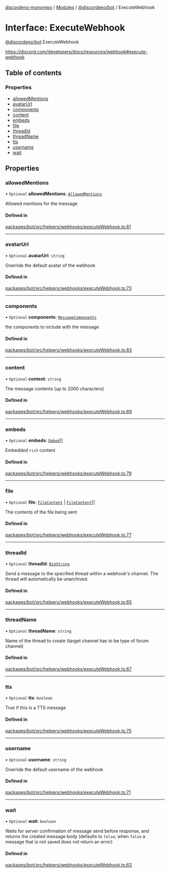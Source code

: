 [discordeno-monorepo](../README.md) / [Modules](../modules.md) / [@discordeno/bot](../modules/discordeno_bot.md) / ExecuteWebhook

# Interface: ExecuteWebhook

[@discordeno/bot](../modules/discordeno_bot.md).ExecuteWebhook

https://discord.com/developers/docs/resources/webhook#execute-webhook

## Table of contents

### Properties

- [allowedMentions](discordeno_bot.ExecuteWebhook.md#allowedmentions)
- [avatarUrl](discordeno_bot.ExecuteWebhook.md#avatarurl)
- [components](discordeno_bot.ExecuteWebhook.md#components)
- [content](discordeno_bot.ExecuteWebhook.md#content)
- [embeds](discordeno_bot.ExecuteWebhook.md#embeds)
- [file](discordeno_bot.ExecuteWebhook.md#file)
- [threadId](discordeno_bot.ExecuteWebhook.md#threadid)
- [threadName](discordeno_bot.ExecuteWebhook.md#threadname)
- [tts](discordeno_bot.ExecuteWebhook.md#tts)
- [username](discordeno_bot.ExecuteWebhook.md#username)
- [wait](discordeno_bot.ExecuteWebhook.md#wait)

## Properties

### allowedMentions

• `Optional` **allowedMentions**: [`AllowedMentions`](discordeno_bot.AllowedMentions.md)

Allowed mentions for the message

#### Defined in

[packages/bot/src/helpers/webhooks/executeWebhook.ts:81](https://github.com/deepsarda/discordeno/blob/c6dc30bb/packages/bot/src/helpers/webhooks/executeWebhook.ts#L81)

---

### avatarUrl

• `Optional` **avatarUrl**: `string`

Override the default avatar of the webhook

#### Defined in

[packages/bot/src/helpers/webhooks/executeWebhook.ts:73](https://github.com/deepsarda/discordeno/blob/c6dc30bb/packages/bot/src/helpers/webhooks/executeWebhook.ts#L73)

---

### components

• `Optional` **components**: [`MessageComponents`](../modules/discordeno_bot.md#messagecomponents)

the components to include with the message

#### Defined in

[packages/bot/src/helpers/webhooks/executeWebhook.ts:83](https://github.com/deepsarda/discordeno/blob/c6dc30bb/packages/bot/src/helpers/webhooks/executeWebhook.ts#L83)

---

### content

• `Optional` **content**: `string`

The message contents (up to 2000 characters)

#### Defined in

[packages/bot/src/helpers/webhooks/executeWebhook.ts:69](https://github.com/deepsarda/discordeno/blob/c6dc30bb/packages/bot/src/helpers/webhooks/executeWebhook.ts#L69)

---

### embeds

• `Optional` **embeds**: [`Embed`](discordeno_bot.Embed.md)[]

Embedded `rich` content

#### Defined in

[packages/bot/src/helpers/webhooks/executeWebhook.ts:79](https://github.com/deepsarda/discordeno/blob/c6dc30bb/packages/bot/src/helpers/webhooks/executeWebhook.ts#L79)

---

### file

• `Optional` **file**: [`FileContent`](discordeno_bot.FileContent.md) \| [`FileContent`](discordeno_bot.FileContent.md)[]

The contents of the file being sent

#### Defined in

[packages/bot/src/helpers/webhooks/executeWebhook.ts:77](https://github.com/deepsarda/discordeno/blob/c6dc30bb/packages/bot/src/helpers/webhooks/executeWebhook.ts#L77)

---

### threadId

• `Optional` **threadId**: [`BigString`](../modules/discordeno_bot.md#bigstring)

Send a message to the specified thread within a webhook's channel. The thread will automatically be unarchived.

#### Defined in

[packages/bot/src/helpers/webhooks/executeWebhook.ts:65](https://github.com/deepsarda/discordeno/blob/c6dc30bb/packages/bot/src/helpers/webhooks/executeWebhook.ts#L65)

---

### threadName

• `Optional` **threadName**: `string`

Name of the thread to create (target channel has to be type of forum channel)

#### Defined in

[packages/bot/src/helpers/webhooks/executeWebhook.ts:67](https://github.com/deepsarda/discordeno/blob/c6dc30bb/packages/bot/src/helpers/webhooks/executeWebhook.ts#L67)

---

### tts

• `Optional` **tts**: `boolean`

True if this is a TTS message

#### Defined in

[packages/bot/src/helpers/webhooks/executeWebhook.ts:75](https://github.com/deepsarda/discordeno/blob/c6dc30bb/packages/bot/src/helpers/webhooks/executeWebhook.ts#L75)

---

### username

• `Optional` **username**: `string`

Override the default username of the webhook

#### Defined in

[packages/bot/src/helpers/webhooks/executeWebhook.ts:71](https://github.com/deepsarda/discordeno/blob/c6dc30bb/packages/bot/src/helpers/webhooks/executeWebhook.ts#L71)

---

### wait

• `Optional` **wait**: `boolean`

Waits for server confirmation of message send before response, and returns the created message body (defaults to `false`; when `false` a message that is not saved does not return an error)

#### Defined in

[packages/bot/src/helpers/webhooks/executeWebhook.ts:63](https://github.com/deepsarda/discordeno/blob/c6dc30bb/packages/bot/src/helpers/webhooks/executeWebhook.ts#L63)
